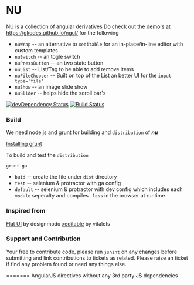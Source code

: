 NU
=====================
NU is a collection of angular derivatives
Do check out the [demo][1]'s at https://gkodes.github.io/ngul/ for the following

- `nuWrap` -- an alternative to `xeditable` for an in-place/in-line editor with custom templates
- `nuSwitch` -- an togle switch
- `nuPressButton` -- an two state button
- `nuList` -- List/Tag to be able to add remove items
- `nuFileChooser` -- Built on top of the List an better UI for the `input type='file'`
- `nuShow` -- an image slide show
- `nuSlider` -- helps hide the scroll bar's

[![devDependency Status](https://david-dm.org/gkodes/ngul/dev-status.png)](https://david-dm.org/gkodes/ngul#info=devDependencies)
[![Build Status](https://travis-ci.org/gKodes/ngul.svg?branch=master)](https://travis-ci.org/gKodes/ngul)

### Build
We need node.js and grunt for building and `distribution` of _**nu**_

[Installing grunt](http://gruntjs.com/getting-started)

To build and test the `distribution`
```
grunt ga
```

* `buid` -- create the file under `dist` directory
* `test` -- selenium & protractor with ga config
* `default` -- selenium & protractor with dev config which includes each `module` seperalty and compiles `.less` in the browser at runtime

### Inspired from
[Flat UI][2] by designmodo
[xeditable][3] by vitalets

### Support and Contribution
Your free to contribute code, please run `jshint` on any changes before submitting and link contributions to tickets as related.
Please raise an ticket if find any problem found or need any things else.


[1]: http://gkodes.github.io/ngul/
[2]: http://designmodo.github.io/Flat-UI/
[3]: vitalets.github.io/angular-xeditable
=======
AngularJS directives without any 3rd party JS dependencies
